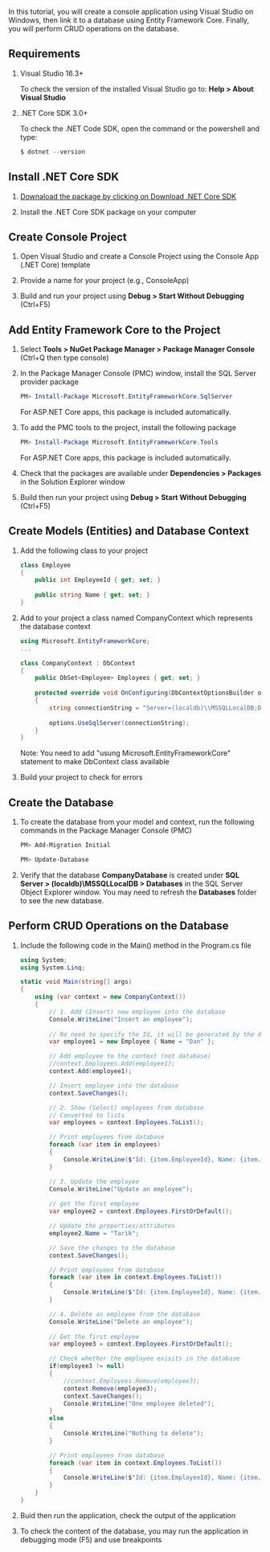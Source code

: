 In this tutorial, you will create a console application using Visual Studio on Windows, then link it to a database using Entity Framework Core. Finally, you will perform CRUD operations on the database.

## Requirements

1. Visual Studio 16.3+

    To check the version of the installed Visual Studio go to: **Help > About Visual Studio**

2. .NET Core SDK 3.0+

    To check the .NET Code SDK, open the command or the powershell and type: 
    
    ```PowerShell
    $ dotnet --version
    ```

## Install .NET Core SDK

1. [Downaload the package by clicking on Download .NET Core SDK](https://dotnet.microsoft.com/download)

2. Install the .NET Core SDK package on your computer

## Create Console Project

1. Open Visual Studio and create a Console Project using the Console App (.NET Core) template

2. Provide a name for your project (e.g., ConsoleApp)

3. Build and run your project using **Debug > Start Without Debugging** (Ctrl+F5)

## Add Entity Framework Core to the Project

1. Select **Tools > NuGet Package Manager > Package Manager Console** (Ctrl+Q then type console)

2. In the Package Manager Console (PMC) window, install the SQL Server provider package

    ```PowerShell
    PM> Install-Package Microsoft.EntityFrameworkCore.SqlServer
    ```
    For ASP.NET Core apps, this package is included automatically.

3. To add the PMC tools to the project, install the following package

    ```PowerShell
    PM> Install-Package Microsoft.EntityFrameworkCore.Tools
    ```
    For ASP.NET Core apps, this package is included automatically.

4. Check that the packages are available under **Dependencies > Packages** in the Solution Explorer window

5. Build then run your project using **Debug > Start Without Debugging** (Ctrl+F5)

## Create Models (Entities) and Database Context

1. Add the following class to your project

    ```C#
    class Employee
    {
        public int EmployeeId { get; set; }
        
        public string Name { get; set; }
    }
    ```

2. Add to your project a class named CompanyContext which represents the database context

    ```C#
    using Microsoft.EntityFrameworkCore;
    ...

    class CompanyContext : DbContext
    {
        public DbSet<Employee> Employees { get; set; }
        
        protected override void OnConfiguring(DbContextOptionsBuilder options)
        {
            string connectionString = "Server=(localdb)\\MSSQLLocalDB;Database=CompanyDatabase;Trusted_Connection=True;";
            
            options.UseSqlServer(connectionString);
        }
    }
    ```
    
    Note: You need to add "usung Microsoft.EntityFrameworkCore" statement to make DbContext class available

3. Build your project to check for errors

## Create the Database

1. To create the database from your model and context, run the following commands in the Package Manager Console (PMC)

    ```PowerShell
    PM> Add-Migration Initial
    
    PM> Update-Database
    ```

2. Verify that the database **CompanyDatabase** is created under **SQL Server > (localdb)\MSSQLLocalDB > Databases** in the SQL Server Object Explorer window. You may need to refresh the **Databases** folder to see the new database.

## Perform CRUD Operations on the Database
    
1. Include the following code in the Main() method in the Program.cs file

    ```C#
    using System;
    using System.Linq;
    
    static void Main(string[] args)
    {
        using (var context = new CompanyContext())
        {
            // 1. Add (Insert) new employee into the database
            Console.WriteLine("Insert an employee");
            
            // No need to specify the Id, it will be generated by the database
            var employee1 = new Employee { Name = "Dan" };

            // Add employee to the context (not database)
            //context.Employees.Add(employee1);
            context.Add(employee1);

            // Insert employee into the database
            context.SaveChanges();

            // 2. Show (Select) employees from database
            // Converted to lists
            var employees = context.Employees.ToList();

            // Print employees from database
            foreach (var item in employees)
            {
                Console.WriteLine($"Id: {item.EmployeeId}, Name: {item.Name}");
            }

            // 3. Update the employee
            Console.WriteLine("Update an employee");
            
            // get the first employee
            var employee2 = context.Employees.FirstOrDefault();

            // Update the properties/attributes
            employee2.Name = "Tarik";

            // Save the changes to the database
            context.SaveChanges();

            // Print employees from database
            foreach (var item in context.Employees.ToList())
            {
                Console.WriteLine($"Id: {item.EmployeeId}, Name: {item.Name}");
            }

            // 4. Delete an employee from the database
            Console.WriteLine("Delete an employee");
            
            // Get the first employee
            var employee3 = context.Employees.FirstOrDefault();

            // Check whether the employee exisits in the database 
            if(employee3 != null)
            {
                //context.Employees.Remove(employee3);
                context.Remove(employee3);
                context.SaveChanges();
                Console.WriteLine("One employee deleted");
            }
            else
            {
                Console.WriteLine("Nothing to delete");
            }

            // Print employees from database
            foreach (var item in context.Employees.ToList())
            {
                Console.WriteLine($"Id: {item.EmployeeId}, Name: {item.Name}");
            }
        }
    }
    ```

2. Buid then run the application, check the output of the application

3. To check the content of the database, you may run the application in debugging mode (F5) and use breakpoints
